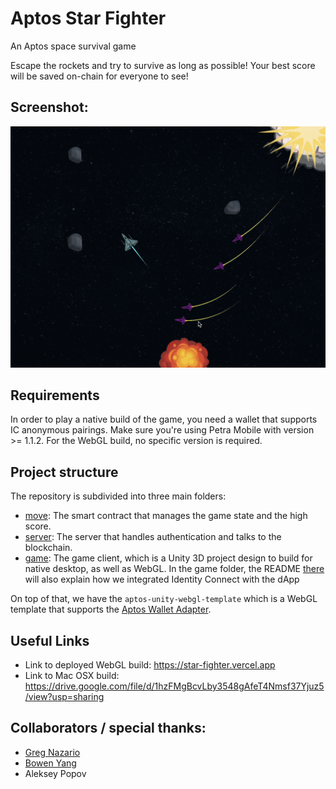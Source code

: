 # Aptos Star Fighter

An Aptos space survival game

Escape the rockets and try to survive as long as possible!
Your best score will be saved on-chain for everyone to see!

## Screenshot:
<img src="screenshot.png" />

## Requirements

In order to play a native build of the game, you need a wallet that supports IC anonymous pairings.
Make sure you're using Petra Mobile with version >= 1.1.2.
For the WebGL build, no specific version is required.

## Project structure

The repository is subdivided into three main folders:
- [move](move): The smart contract that manages the game state and the high score.
- [server](server): The server that handles authentication and talks to the blockchain.
- [game](game): The game client, which is a Unity 3D project design to build for native desktop, as well as WebGL. In the game folder, the README [there](https://github.com/aptos-labs/star-fighter/blob/main/game/README.md) will also explain how we integrated Identity Connect with the dApp

On top of that, we have the `aptos-unity-webgl-template` which is a WebGL
template that supports the [Aptos Wallet Adapter](https://github.com/aptos-labs/aptos-wallet-adapter).

## Useful Links
- Link to deployed WebGL build: https://star-fighter.vercel.app
- Link to Mac OSX build: https://drive.google.com/file/d/1hzFMgBcvLby3548gAfeT4Nmsf37Yjuz5/view?usp=sharing

## Collaborators / special thanks:
- [Greg Nazario](https://github.com/gregnazario)
- [Bowen Yang](https://github.com/bowenyang007)
- Aleksey Popov
